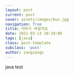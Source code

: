 ```yaml
---
layout: post
current: post
cover: assets/images/bus.jpg
navigation: True
title: 자바가 써질까요
date: 2021-03-13 10:18:00
tags: [java]
class: post-template
subclass: 'post'
author: zangzangs
---
```


java test